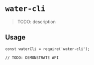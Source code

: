 # `water-cli`

> TODO: description

## Usage

```
const waterCli = require('water-cli');

// TODO: DEMONSTRATE API
```
